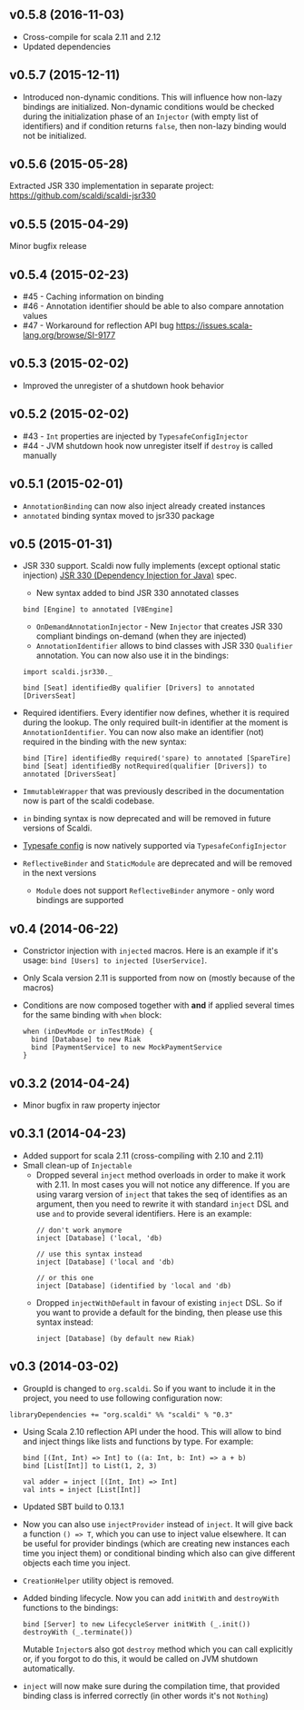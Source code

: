 ## v0.5.8 (2016-11-03)

* Cross-compile for scala 2.11 and 2.12
* Updated dependencies

## v0.5.7 (2015-12-11)

* Introduced non-dynamic conditions. This will influence how non-lazy bindings are initialized. Non-dynamic conditions
  would be checked during the initialization phase of an `Injector` (with empty list of identifiers) and if
  condition returns `false`, then non-lazy binding would not be initialized.

## v0.5.6 (2015-05-28)

Extracted JSR 330 implementation in separate project: https://github.com/scaldi/scaldi-jsr330

## v0.5.5 (2015-04-29)

Minor bugfix release

## v0.5.4 (2015-02-23)

* #45 - Caching information on binding
* #46 - Annotation identifier should be able to also compare annotation values
* #47 - Workaround for reflection API bug https://issues.scala-lang.org/browse/SI-9177

## v0.5.3 (2015-02-02)

* Improved the unregister of a shutdown hook behavior

## v0.5.2 (2015-02-02)

* #43 - `Int` properties are injected by `TypesafeConfigInjector`
* #44 - JVM shutdown hook now unregister itself if `destroy` is called manually

## v0.5.1 (2015-02-01)

* `AnnotationBinding` can now also inject already created instances
* `annotated` binding syntax moved to jsr330 package

## v0.5 (2015-01-31)

* JSR 330 support. Scaldi now fully implements (except optional static injection) [JSR 330 (Dependency Injection for Java)](https://jcp.org/en/jsr/detail?id=330) spec.
  * New syntax added to bind JSR 330 annotated classes

  ```
  bind [Engine] to annotated [V8Engine]
  ```
  * `OnDemandAnnotationInjector` - New `Injector` that creates JSR 330 compliant bindings on-demand (when they are injected)
  * `AnnotationIdentifier` allows to bind classes with JSR 330 `Qualifier` annotation. You can now also use it in the bindings:

  ```
  import scaldi.jsr330._

  bind [Seat] identifiedBy qualifier [Drivers] to annotated [DriversSeat]
  ```
* Required identifiers. Every identifier now defines, whether it is required during the lookup. The only required built-in identifier
  at the moment is `AnnotationIdentifier`. You can now also make an identifier (not) required in the binding with the new syntax:

  ```
  bind [Tire] identifiedBy required('spare) to annotated [SpareTire]
  bind [Seat] identifiedBy notRequired(qualifier [Drivers]) to annotated [DriversSeat]
  ```
* `ImmutableWrapper` that was previously described in the documentation now is part of the scaldi codebase.
* `in` binding syntax is now deprecated and will be removed in future versions of Scaldi.
* [Typesafe config](https://github.com/typesafehub/config) is now natively supported via `TypesafeConfigInjector`
* `ReflectiveBinder` and `StaticModule` are deprecated and will be removed in the next versions
  * `Module` does not support `ReflectiveBinder` anymore - only word bindings are supported

## v0.4 (2014-06-22)

* Constrictor injection with `injected` macros. Here is an example if it's usage:  `bind [Users] to injected [UserService]`.
* Only Scala version 2.11 is supported from now on (mostly because of the macros)
* Conditions are now composed together with **and** if applied several times for the same binding with `when` block:
  
  ```
  when (inDevMode or inTestMode) {
    bind [Database] to new Riak
    bind [PaymentService] to new MockPaymentService
  }
  ```

## v0.3.2 (2014-04-24)

* Minor bugfix in raw property injector

## v0.3.1 (2014-04-23)

* Added support for scala 2.11 (cross-compiling with 2.10 and 2.11)
* Small clean-up of `Injectable`
    * Dropped several `inject` method overloads in order to make it work with 2.11.
      In most cases you will not notice any difference. If you are using vararg version of `inject` that takes the seq of
      identifies as an argument, then you need to rewrite it with standard `inject` DSL and use `and` to provide several identifiers.
      Here is an example:
      ```
      // don't work anymore
      inject [Database] ('local, 'db)

      // use this syntax instead
      inject [Database] ('local and 'db)

      // or this one
      inject [Database] (identified by 'local and 'db)
      ```
    * Dropped `injectWithDefault` in favour of existing `inject` DSL. So if you want to provide a default for the binding,
      then please use this syntax instead:
      ```
      inject [Database] (by default new Riak)
      ```

## v0.3 (2014-03-02)

* GroupId is changed to `org.scaldi`. So if you want to include it in the project, you need to use following configuration now:
 ```
 libraryDependencies += "org.scaldi" %% "scaldi" % "0.3"
 ```
* Using Scala 2.10 reflection API under the hood. This will allow to bind
  and inject things like lists and functions by type. For example:
  ```
  bind [(Int, Int) => Int] to ((a: Int, b: Int) => a + b)
  bind [List[Int]] to List(1, 2, 3)

  val adder = inject [(Int, Int) => Int]
  val ints = inject [List[Int]]
  ```
* Updated SBT build to 0.13.1
* Now you can also use `injectProvider` instead of `inject`. It will give back a function `() => T`, which you can use
  to inject value elsewhere. It can be useful for provider bindings (which are creating new instances each time you inject them)
  or conditional binding which also can give different objects each time you inject.
* `CreationHelper` utility object is removed.
* Added binding lifecycle. Now you can add `initWith` and `destroyWith` functions to the bindings:
  ```
  bind [Server] to new LifecycleServer initWith (_.init()) destroyWith (_.terminate())
  ```

  Mutable `Injector`s also got `destroy` method which you can call explicitly or, if you forgot to do this, it would be
  called on JVM shutdown automatically.
* `inject` will now make sure during the compilation time, that provided binding class is inferred correctly (in other words it's not `Nothing`)
